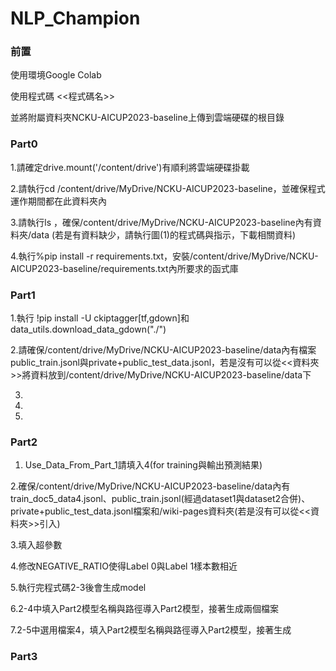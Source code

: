 # NLP_Champion

### 前置

使用環境Google Colab

使用程式碼 <<程式碼名>>

並將附屬資料夾NCKU-AICUP2023-baseline上傳到雲端硬碟的根目錄

### Part0

1.請確定drive.mount('/content/drive')有順利將雲端硬碟掛載

2.請執行cd /content/drive/MyDrive/NCKU-AICUP2023-baseline，並確保程式運作期間都在此資料夾內

3.請執行ls ，確保/content/drive/MyDrive/NCKU-AICUP2023-baseline內有資料夾/data (若是有資料缺少，請執行圖(1)的程式碼與指示，下載相關資料)

4.執行%pip install -r requirements.txt，安裝/content/drive/MyDrive/NCKU-AICUP2023-baseline/requirements.txt內所要求的函式庫


### Part1

1.執行 !pip install -U ckiptagger[tf,gdown]和data_utils.download_data_gdown("./")

2.請確保/content/drive/MyDrive/NCKU-AICUP2023-baseline/data內有檔案public_train.jsonl與private+public_test_data.jsonl，若是沒有可以從<<資料夾>>將資料放到/content/drive/MyDrive/NCKU-AICUP2023-baseline/data下

3.

4.

5.


### Part2

1. Use_Data_From_Part_1請填入4(for training與輸出預測結果)

2.確保/content/drive/MyDrive/NCKU-AICUP2023-baseline/data內有train_doc5_data4.jsonl、public_train.jsonl(經過dataset1與dataset2合併)、private+public_test_data.jsonl檔案和/wiki-pages資料夾(若是沒有可以從<<資料夾>>引入)

3.填入超參數

4.修改NEGATIVE_RATIO使得Label 0與Label 1樣本數相近

5.執行完程式碼2-3後會生成model

6.2-4中填入Part2模型名稱與路徑導入Part2模型，接著生成兩個檔案

7.2-5中選用檔案4，填入Part2模型名稱與路徑導入Part2模型，接著生成

### Part3
